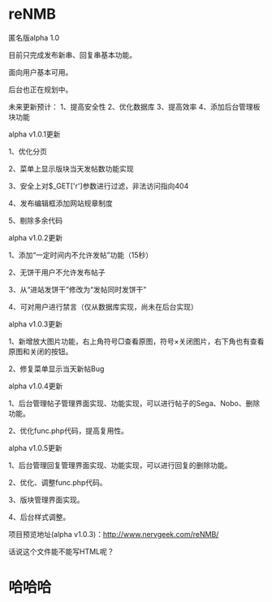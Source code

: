 # reNMB
匿名版alpha 1.0

目前只完成发布新串、回复串基本功能。

面向用户基本可用。

后台也正在规划中。

未来更新预计：
1、提高安全性
2、优化数据库
3、提高效率
4、添加后台管理板块功能


alpha v1.0.1更新

1、优化分页

2、菜单上显示版块当天发帖数功能实现

3、安全上对$_GET['r']参数进行过滤，非法访问指向404

4、发布编辑框添加网站规章制度

5、剔除多余代码


alpha v1.0.2更新

1、添加“一定时间内不允许发帖”功能（15秒）

2、无饼干用户不允许发布帖子

3、从“进站发饼干”修改为“发帖同时发饼干”

4、可对用户进行禁言（仅从数据库实现，尚未在后台实现）

alpha v1.0.3更新

1、新增放大图片功能，右上角符号□查看原图，符号×关闭图片，右下角也有查看原图和关闭的按钮。

2、修复菜单显示当天新帖Bug

alpha v1.0.4更新

1、后台管理帖子管理界面实现、功能实现，可以进行帖子的Sega、Nobo、删除功能。

2、优化func.php代码，提高复用性。

alpha v1.0.5更新

1、后台管理回复管理界面实现、功能实现，可以进行回复的删除功能。

2、优化、调整func.php代码。

3、版块管理界面实现。

4、后台样式调整。

项目预览地址(alpha v1.0.3)：http://www.nervgeek.com/reNMB/

话说这个文件能不能写HTML呢？
<h1>哈哈哈</h1>
